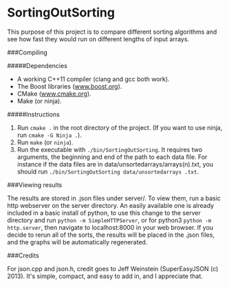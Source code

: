SortingOutSorting
=================

This purpose of this project is to compare different sorting algorithms and see how fast they would run on different lengths of input arrays.

###Compiling

#####Dependencies

- A working C++11 compiler (clang and gcc both work).
- The Boost libraries (www.boost.org).
- CMake (www.cmake.org).
- Make (or ninja).

#####Instructions

1. Run `cmake .` in the root directory of the project. (If you want to use ninja, run `cmake -G Ninja .`).
2. Run `make` (or `ninja`).
3. Run the executable with `./bin/SortingOutSorting`. It requires two arguments, the beginning and end of the path to each data file. For instance if the data files are in data/unsortedarrays/arrays(n).txt, you should run `./bin/SortingOutSorting data/unsortedarrays .txt`.

###Viewing results

The results are stored in .json files under server/. To view them, run a basic http webserver on the server directory. An easily available one is already included in a basic install of python, to use this change to the server directory and run `python -m SimpleHTTPServer`, or for python3 `python -m http.server`, then navigate to localhost:8000 in your web browser.
If you decide to rerun all of the sorts, the results will be placed in the .json files, and the graphs will be automatically regenerated.

###Credits

For json.cpp and json.h, credit goes to Jeff Weinstein (SuperEasyJSON (c) 2013). It's simple, compact, and easy to add in, and I appreciate that.
